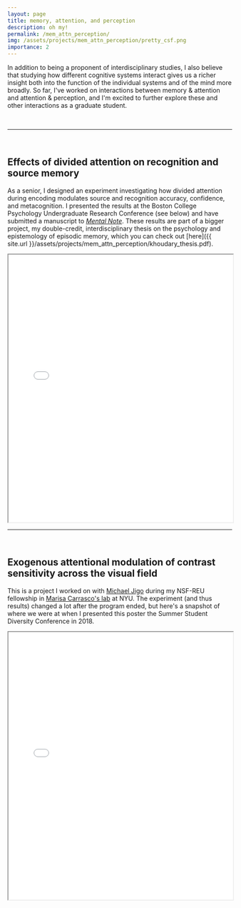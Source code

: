 ```yaml
---
layout: page
title: memory, attention, and perception
description: oh my!
permalink: /mem_attn_perception/
img: /assets/projects/mem_attn_perception/pretty_csf.png
importance: 2
---
```


In addition to being a proponent of interdisciplinary studies, I also believe that studying how different cognitive systems interact gives us a richer insight both into the function of the individual systems and of the mind more broadly. So far, I've worked on interactions between memory & attention and attention & perception, and I'm excited to further explore these and other interactions as a graduate student.

<br>

---

<br>

## Effects of divided attention on recognition and source memory
As a senior, I designed an experiment investigating how divided attention during encoding modulates source and recognition accuracy, confidence, and metacognition. I presented the results at the Boston College Psychology Undergraduate Research Conference (see below) and have submitted a manuscript to [*Mental Note*](https://sites.rutgers.edu/mental-note/). These results are part of a bigger project, my double-credit, interdisciplinary thesis on the psychology and epistemology of episodic memory, which you can check out [here]({{ site.url }}/assets/projects/mem_attn_perception/khoudary_thesis.pdf).

<iframe src="../../assets/projects/mem_attn_perception/khoudary_PURC_poster.pdf" width="100%" height="600px">
</iframe>

<br>

---

<br>

## Exogenous attentional modulation of contrast sensitivity across the visual field
This is a project I worked on with [Michael Jigo](https://www.linkedin.com/in/michael-jigo-0186431b1) during my NSF-REU fellowship in [Marisa Carrasco's lab](https://sites.google.com/site/carrascolabnyu/) at NYU. The experiment (and thus results) changed a lot after the program ended, but here's a snapshot of where we were at when I presented this poster the Summer Student Diversity Conference in 2018.

<iframe src="../../assets/projects/mem_attn_perception/exoCSF_v3.pdf" width="100%" height="600px">
</iframe>

